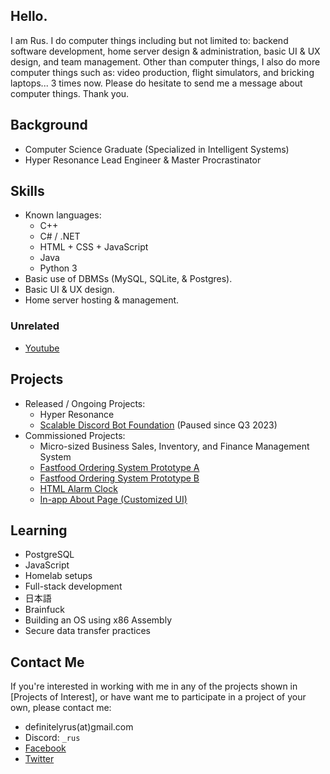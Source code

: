 <!-- IMPORTANT NOTE: Do not include any personally-identifying information in this README page, or anywhere at all in GitHub. -->
## Hello.
I am Rus. I do computer things including but not limited to: backend software development, home server design & administration, basic UI & UX design, and team management. Other than computer things, I also do more computer things such as: video production, flight simulators, and bricking laptops... 3 times now. Please do hesitate to send me a message about computer things. Thank you.

## Background
- Computer Science Graduate (Specialized in Intelligent Systems)
- Hyper Resonance Lead Engineer & Master Procrastinator

## Skills
- Known languages:
  - C++
  - C# / .NET
  - HTML + CSS + JavaScript
  - Java
  - Python 3
- Basic use of DBMSs (MySQL, SQLite, & Postgres).
- Basic UI & UX design.
- Home server hosting & management.

### Unrelated
- [Youtube](https://youtube.com/@DefinitelyRus)

## Projects
- Released / Ongoing Projects:
  - Hyper Resonance
  - [Scalable Discord Bot Foundation](https://github.com/DefinitelyRus/Clovi) (Paused since Q3 2023)
- Commissioned Projects:
  - Micro-sized Business Sales, Inventory, and Finance Management System
  - [Fastfood Ordering System Prototype A](https://github.com/DefinitelyRus/Fastfood-Ordering-System)
  - [Fastfood Ordering System Prototype B](https://github.com/DefinitelyRus/CMA)
  - [HTML Alarm Clock](https://github.com/DefinitelyRus/HTML-Alarm-Clock)
  - [In-app About Page (Customized UI)](https://github.com/DefinitelyRus/CS-SiteDetailsOOP)

## Learning
- PostgreSQL
- JavaScript
- Homelab setups
- Full-stack development
- 日本語
- Brainfuck
- Building an OS using x86 Assembly
- Secure data transfer practices

## Contact Me
If you're interested in working with me in any of the projects shown in \[Projects of Interest\], or have want me to participate in a project of your own, please contact me:
- definitelyrus(at)gmail.com
- Discord: `_rus`
- [Facebook](facebook.com/ObviouslyRus)
- [Twitter](twitter.com/DefinitelyRus)
